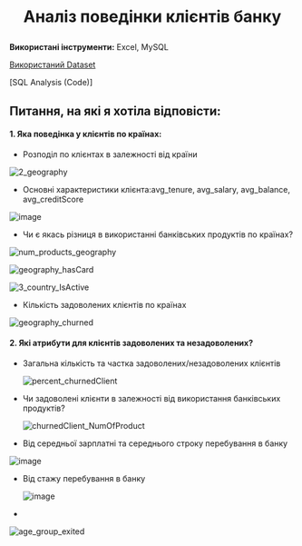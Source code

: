 # <p align="center">Аналіз поведінки клієнтів банку</p>

**Використані інструменти:** Excel, MySQL

[Використаний Dataset](https://www.kaggle.com/datasets/victorsoeiro/netflix-tv-shows-and-movies?select=titles.csv)

[SQL Analysis (Code)]

##  Питання, на які я хотіла відповісти:
####  1. Яка поведінка у клієнтів по країнах:
-  Розподіл по клієнтах в залежності від країни
   
![2_geography](https://github.com/user-attachments/assets/4d3a2a6a-8219-497c-ac1a-a3a380c81f04)  
- Основні характеристики клієнта:avg_tenure, avg_salary, avg_balance, avg_creditScore

![image](https://github.com/user-attachments/assets/8d62874c-5e69-4b25-8290-77207d603d85)

- Чи є якась різниця в використанні банківських продуктів по країнах?

![num_products_geography](https://github.com/user-attachments/assets/8480d975-1901-464f-a72c-e7bb431c1f3a)

![geography_hasCard](https://github.com/user-attachments/assets/4cb0a118-ead3-4f9e-9116-5aa3b5a086f1)

![3_сountry_IsActive](https://github.com/user-attachments/assets/e37c11a6-b5e8-4663-afbb-55cee38a3e80)

- Кількість задоволених клієнтів по країнах

![geography_churned](https://github.com/user-attachments/assets/66e99696-150a-4ef9-803a-07b55254098d)



####  2. Які атрибути для клієнтів задоволених та незадоволених?
- Загальна кількість та частка задоволених/незадоволених клієнтів

  ![percent_churnedClient](https://github.com/user-attachments/assets/629cd891-c140-42eb-99ad-909ff22bd714)


- Чи задоволені клієнти в залежності від використання банківських продуктів?

  ![churnedClient_NumOfProduct](https://github.com/user-attachments/assets/8d07bdc9-b448-40d3-9d1a-895bd5505c79)


 - Від середньої зарплатні та середнього строку перебування в банку

  ![image](https://github.com/user-attachments/assets/f9ee5ff8-8558-41ec-b373-e696ae61cf6a)


- Від стажу перебування в банку
 
    ![image](https://github.com/user-attachments/assets/090e8221-12c0-430c-b30b-212c910d66b9)

- 


![age_group_exited](https://github.com/user-attachments/assets/151519e7-4013-4b72-9760-417b9b7b1880)





    






